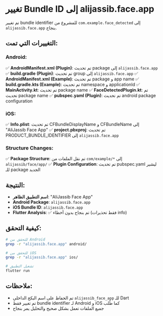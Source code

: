 # تغيير Bundle ID إلى alijassib.face.app

تم تغيير bundle identifier للمشروع من `com.example.face_detected` إلى `alijassib.face.app` بنجاح.

## التغييرات التي تمت:

### Android:
✅ **AndroidManifest.xml (Plugin)**: تم تحديث package إلى `alijassib.face.app`
✅ **build.gradle (Plugin)**: تم تحديث group إلى `alijassib.face.app`
✅ **AndroidManifest.xml (Example)**: تم تحديث package و app name
✅ **build.gradle.kts (Example)**: تم تحديث namespace و applicationId
✅ **MainActivity.kt**: تم تحديث package name
✅ **FaceDetectedPlugin.kt**: تم تحديث package name
✅ **pubspec.yaml (Plugin)**: تم تحديث android package configuration

### iOS:
✅ **Info.plist**: تم تحديث CFBundleDisplayName و CFBundleName إلى "AliJassib Face App"
✅ **project.pbxproj**: تم تحديث PRODUCT_BUNDLE_IDENTIFIER إلى `alijassib.face.app`

### Structure Changes:
✅ **Package Structure**: تم نقل الملفات من `com/example/*` إلى `alijassib/face/app/`
✅ **Plugin Configuration**: تم تحديث pubspec.yaml ليشير للـ package الجديد

## النتيجة:
- **اسم التطبيق الظاهر**: "AliJassib Face App"
- **Android Package**: `alijassib.face.app`
- **iOS Bundle ID**: `alijassib.face.app`
- **Flutter Analysis**: ✅ تم بنجاح بدون أخطاء (فقط تحذيرات info)

## كيفية التحقق:
```bash
# للتحقق من Android
grep -r "alijassib.face.app" android/

# للتحقق من iOS
grep -r "alijassib.face.app" ios/

# تشغيل التطبيق
flutter run
```

## ملاحظات:
- تم الحفاظ على اسم البكج الداخلي `alijassib_face_app` للـ Dart
- تم تغيير فقط bundle identifier لـ Android و iOS كما طُلب
- جميع الملفات تعمل بشكل صحيح والتحليل يمر بنجاح
